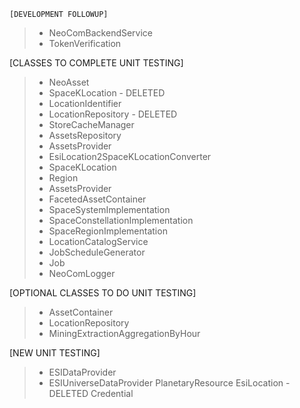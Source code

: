 	[DEVELOPMENT FOLLOWUP]
>* NeoComBackendService
>* TokenVerification

[CLASSES TO COMPLETE UNIT TESTING]

>* NeoAsset
>* SpaceKLocation - DELETED
>* LocationIdentifier
>* LocationRepository - DELETED
>* StoreCacheManager
>* AssetsRepository
>* AssetsProvider
>* EsiLocation2SpaceKLocationConverter
>* SpaceKLocation
>* Region
>* AssetsProvider
>* FacetedAssetContainer
>* SpaceSystemImplementation
>* SpaceConstellationImplementation
>* SpaceRegionImplementation
>* LocationCatalogService
>* JobScheduleGenerator
>* Job
>* NeoComLogger

[OPTIONAL CLASSES TO DO UNIT TESTING]
>* AssetContainer
>* LocationRepository
>* MiningExtractionAggregationByHour

[NEW UNIT TESTING]
>* ESIDataProvider
>* ESIUniverseDataProvider
> PlanetaryResource
> EsiLocation - DELETED
> Credential

